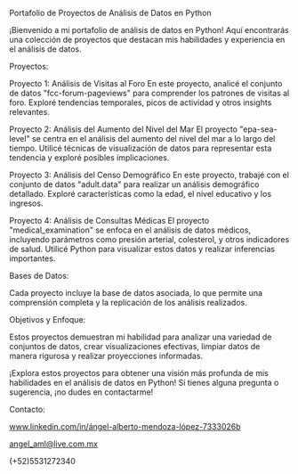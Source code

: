 Portafolio de Proyectos de Análisis de Datos en Python

¡Bienvenido a mi portafolio de análisis de datos en Python! Aquí encontrarás una colección de proyectos que destacan mis habilidades y experiencia en el análisis de datos.

Proyectos:

Proyecto 1: Análisis de Visitas al Foro
En este proyecto, analicé el conjunto de datos "fcc-forum-pageviews" para comprender los patrones de visitas al foro. Exploré tendencias temporales, picos de actividad y otros insights relevantes.

Proyecto 2: Análisis del Aumento del Nivel del Mar
El proyecto "epa-sea-level" se centra en el análisis del aumento del nivel del mar a lo largo del tiempo. Utilicé técnicas de visualización de datos para representar esta tendencia y exploré posibles implicaciones.

Proyecto 3: Análisis del Censo Demográfico
En este proyecto, trabajé con el conjunto de datos "adult.data" para realizar un análisis demográfico detallado. Exploré características como la edad, el nivel educativo y los ingresos.

Proyecto 4: Análisis de Consultas Médicas
El proyecto "medical_examination" se enfoca en el análisis de datos médicos, incluyendo parámetros como presión arterial, colesterol, y otros indicadores de salud. Utilicé Python para visualizar estos datos y realizar inferencias importantes.

Bases de Datos:

Cada proyecto incluye la base de datos asociada, lo que permite una comprensión completa y la replicación de los análisis realizados.

Objetivos y Enfoque:

Estos proyectos demuestran mi habilidad para analizar una variedad de conjuntos de datos, crear visualizaciones efectivas, limpiar datos de manera rigurosa y realizar proyecciones informadas.

¡Explora estos proyectos para obtener una visión más profunda de mis habilidades en el análisis de datos en Python! Si tienes alguna pregunta o sugerencia, ¡no dudes en contactarme!

Contacto:

www.linkedin.com/in/ángel-alberto-mendoza-lópez-7333026b

angel_aml@live.com.mx

(+52)5531272340
